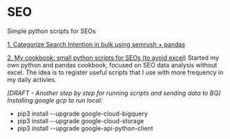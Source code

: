 # SEO
Simple python scripts for SEOs

[1. Categorize Search Intention in bulk using semrush + pandas](https://github.com/cscholles/SEO/blob/master/Categorize_search_intention_in_bulk_using_semrush_and_pandas.ipynb)

[2. My cookbook: small python scripts for SEOs (to avoid excel)](https://github.com/cscholles/SEO/blob/master/Cookbook_Small_scripts_for_SEOs_to_avoid_excel.ipynb)
Started my own python and pandas cookbook, focused on SEO data analysis without excel. The idea is to register useful scripts that I use with more frequency in my daily activies.


*[DRAFT - Another step by step for running scripts and sending data to BQ]*
*Installing google gcp to run local:*

* pip3 install --upgrade google-cloud-bigquery
* pip3 install --upgrade google-cloud-storage
* pip3 install --upgrade google-api-python-client

